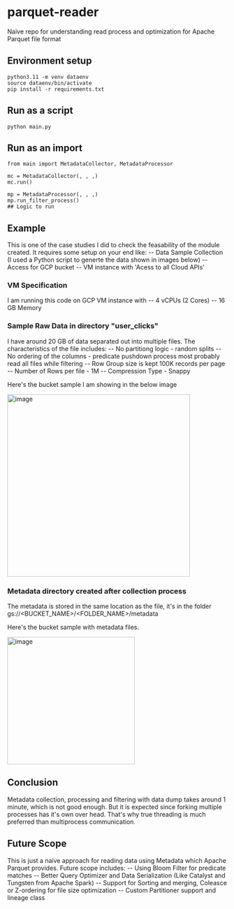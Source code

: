 # parquet-reader
Naive repo for understanding read process and optimization for Apache Parquet file format

## Environment setup
```
python3.11 -m venv dataenv
source dataenv/bin/activate
pip install -r requirements.txt
```

## Run as a script
```
python main.py
```

## Run as an import
```
from main import MetadataCollector, MetadataProcessor

mc = MetadataCollector(, , ,)
mc.run()

mp = MetadataProcessor(, , ,)
mp.run_filter_process()
## Logic to run
```
## Example

This is one of the case studies I did to check the feasability of the module created. It requires some setup on your end like:
-- Data Sample Collection (I used a Python script to generte the data shown in images below)
-- Access for GCP bucket
-- VM instance with 'Acess to all Cloud APIs'

### VM Specification
I am running this code on GCP VM instance with
-- 4 vCPUs (2 Cores)
-- 16 GB Memory

### Sample Raw Data in directory "user_clicks"

I have around 20 GB of data separated out into multiple files. The characteristics of the file includes:
-- No partitiong logic - random splits
-- No ordering of the columns - predicate pushdown process most probably read all files while filtering
-- Row Group size is kept 100K records per page
-- Number of Rows per file - 1M
-- Compression Type - Snappy

Here's the bucket sample I am showing in the below image

<img width="418" alt="image" src="https://github.com/RahulDubey391/parquet-reader/assets/100185371/ebd8008c-16b1-444f-a9a5-5ec55b3df1d0">

### Metadata directory created after collection process
The metadata is stored in the same location as the file, it's in the folder gs://<BUCKET_NAME>/<FOLDER_NAME>/metadata

Here's the bucket sample with metadata files.

<img width="292" alt="image" src="https://github.com/RahulDubey391/parquet-reader/assets/100185371/b9240285-c3b6-43cc-b40e-9e39dc8018e3">

## Conclusion
Metadata collection, processing and filtering with data dump takes around 1 minute, which is not good enough. But it is expected since forking multiple processes has it's own over head. That's why true threading is much preferred than multiprocess communication.

## Future Scope
This is just a naive approach for reading data using Metadata which Apache Parquet provides. Future scope includes:
-- Using Bloom Filter for predicate matches
-- Better Query Optimizer and Data Serialization (Like Catalyst and Tungsten from Apache Spark)
-- Support for Sorting and merging, Coleasce or Z-ordering for file size optimization
-- Custom Partitioner support and lineage class

